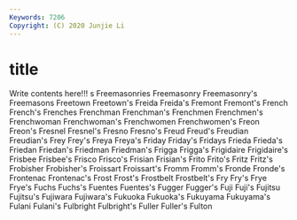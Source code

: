 ```yaml
---
Keywords: 7206
Copyright: (C) 2020 Junjie Li
---
```


# title

Write contents here!!!
s 
Freemasonries 
Freemasonry 
Freemasonry's 
Freemasons
Freetown 
Freetown's 
Freida 
Freida's 
Fremont 
Fremont's 
French 
French's 
Frenches 
Frenchman
Frenchman's 
Frenchmen 
Frenchmen's 
Frenchwoman 
Frenchwoman's 
Frenchwomen 
Frenchwomen's 
Freon 
Freon's 
Fresnel
Fresnel's 
Fresno 
Fresno's 
Freud 
Freud's 
Freudian 
Freudian's 
Frey 
Frey's 
Freya
Freya's 
Friday 
Friday's 
Fridays 
Frieda 
Frieda's 
Friedan 
Friedan's 
Friedman 
Friedman's
Frigga 
Frigga's 
Frigidaire 
Frigidaire's 
Frisbee 
Frisbee's 
Frisco 
Frisco's 
Frisian 
Frisian's
Frito 
Frito's 
Fritz 
Fritz's 
Frobisher 
Frobisher's 
Froissart 
Froissart's 
Fromm 
Fromm's
Fronde 
Fronde's 
Frontenac 
Frontenac's 
Frost 
Frost's 
Frostbelt 
Frostbelt's 
Fry 
Fry's
Frye 
Frye's 
Fuchs 
Fuchs's 
Fuentes 
Fuentes's 
Fugger 
Fugger's 
Fuji 
Fuji's
Fujitsu 
Fujitsu's 
Fujiwara 
Fujiwara's 
Fukuoka 
Fukuoka's 
Fukuyama 
Fukuyama's 
Fulani 
Fulani's
Fulbright 
Fulbright's 
Fuller 
Fuller's 
Fulton 
